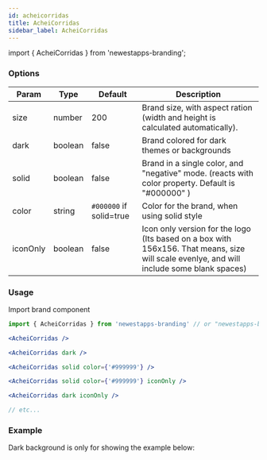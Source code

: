 ```yaml
---
id: acheicorridas
title: AcheiCorridas
sidebar_label: AcheiCorridas
---
```

import { AcheiCorridas } from 'newestapps-branding';

### Options

| Param     | Type   | Default | Description                                                                                                              |
| --------- | ------ | ------- | ------------------------------------------------------------------------------------------------------------------------ |
| size  | number | 200        | Brand size, with aspect ration (width and height is calculated automatically). |
| dark  | boolean | false        | Brand colored for dark themes or backgrounds |
| solid  | boolean | false        | Brand in a single color, and "negative" mode. (reacts with color property. Default is "#000000" ) |
| color  | string | `#000000` if solid=true        | Color for the brand, when using solid style |
| iconOnly  | boolean | false        | Icon only version for the logo (Its based on a box with 156x156. That means, size will scale evenlye, and will include some blank spaces) |

### Usage

Import brand component

```jsx
import { AcheiCorridas } from 'newestapps-branding' // or "newestapps-branding/native" if using in React Native

<AcheiCorridas />

<AcheiCorridas dark />

<AcheiCorridas solid color={'#999999'} />

<AcheiCorridas solid color={'#999999'} iconOnly />

<AcheiCorridas dark iconOnly />

// etc...
```

### Example

Dark background is only for showing the example below:
<br />

<AcheiCorridas size={350} />

<div style={{display: 'inline-block', backgroundColor: '#222222'}}>
    <AcheiCorridas size={350} dark />
</div>

<AcheiCorridas size={350} solid />

<br />
<br />

<AcheiCorridas size={100} iconOnly />

<AcheiCorridas size={100} iconOnly solid />

<div style={{display: 'inline-block', backgroundColor: '#222222'}}>
    <AcheiCorridas size={100} iconOnly solid dark />
    <AcheiCorridas size={100} iconOnly dark />
    <AcheiCorridas size={100} iconOnly solid color={'lime'} />
</div>